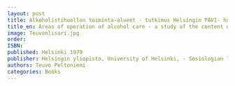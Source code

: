 ```yaml
---
layout: post
title: Alkoholistihuollon toiminta-alueet - tutkimus Helsingin PAVI- huoltotoimiston työn sisällöstä 
title_en: Areas of operation of alcohol care - a study of the content of the work of the PAVI addiction care office in Helsinki - University of Helsinki, 
image: Teuvonlisuri.jpg
order:
ISBN:
published: Helsinki 1979
publisher: Helsingin yliopisto, University of Helsinki, - Sosiologian lisensiaattitutkimus, Licenciate theses in sosiology.
authors: Teuvo Peltoniemi
categories: Books
---
```


